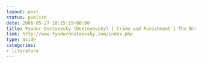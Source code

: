 ```yaml
---
layout: post
status: publish
date: 2008-05-27 18:15:15+00:00
title: Fyodor Dostoevsky (Dostoyevsky) | Crime and Punishment | The Brothers Karamazov
link: http://www.fyodordostoevsky.com/index.php
type: aside
categories:
- literature
---
```

